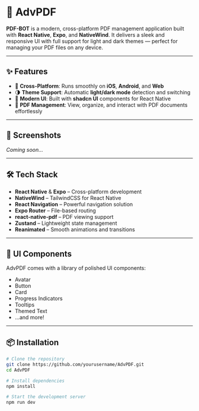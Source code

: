 # 🚀 AdvPDF

**PDF-BOT** is a modern, cross-platform PDF management application built with **React Native**, **Expo**, and **NativeWind**. It delivers a sleek and responsive UI with full support for light and dark themes — perfect for managing your PDF files on any device.

---

## ✨ Features

- 📱 **Cross-Platform**: Runs smoothly on **iOS**, **Android**, and **Web**
- 🌗 **Theme Support**: Automatic **light/dark mode** detection and switching
- 🎨 **Modern UI**: Built with **shadcn UI** components for React Native
- 📄 **PDF Management**: View, organize, and interact with PDF documents effortlessly

---

## 📸 Screenshots

<!-- Add screenshots here -->
*Coming soon...*

---

## 🛠️ Tech Stack

- **React Native** & **Expo** – Cross-platform development
- **NativeWind** – TailwindCSS for React Native
- **React Navigation** – Powerful navigation solution
- **Expo Router** – File-based routing
- **react-native-pdf** – PDF viewing support
- **Zustand** – Lightweight state management
- **Reanimated** – Smooth animations and transitions

---

## 🧩 UI Components

AdvPDF comes with a library of polished UI components:

- Avatar  
- Button  
- Card  
- Progress Indicators  
- Tooltips  
- Themed Text  
- ...and more!

---

## 📦 Installation

```bash
# Clone the repository
git clone https://github.com/yourusername/AdvPDF.git
cd AdvPDF

# Install dependencies
npm install

# Start the development server
npm run dev
